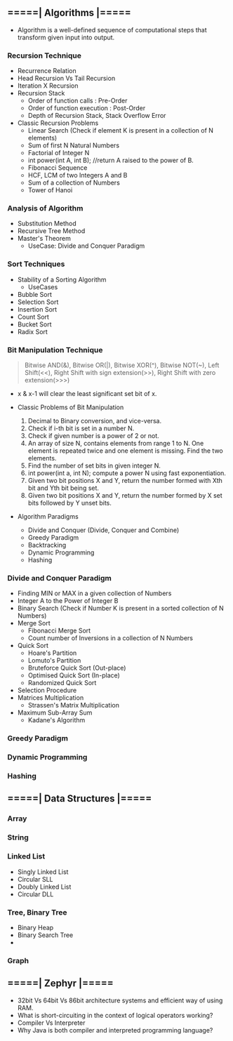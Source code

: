 ## =====| Algorithms |=====

* Algorithm is a well-defined sequence of computational steps that transform given input into output.

### Recursion Technique
* Recurrence Relation
* Head Recursion Vs Tail Recursion
* Iteration X Recursion
* Recursion Stack
  * Order of function calls : Pre-Order
  * Order of function execution : Post-Order
  * Depth of Recursion Stack, Stack Overflow Error
* Classic Recursion Problems
  * Linear Search (Check if element K is present in a collection of N elements)
  * Sum of first N Natural Numbers
  * Factorial of Integer N
  * int power(int A, int B); //return A raised to the power of B.
  * Fibonacci Sequence
  * HCF, LCM of two Integers A and B
  * Sum of a collection of Numbers
  * Tower of Hanoi

### Analysis of Algorithm
  * Substitution Method
  * Recursive Tree Method
  * Master's Theorem
    * UseCase: Divide and Conquer Paradigm

### Sort Techniques
  * Stability of a Sorting Algorithm
    * UseCases
  * Bubble Sort
  * Selection Sort
  * Insertion Sort
  * Count Sort
  * Bucket Sort
  * Radix Sort

### Bit Manipulation Technique

> Bitwise AND(&), Bitwise OR(|), Bitwise XOR(^), Bitwise NOT(~), Left Shift(<<), Right Shift with sign extension(>>),
  Right Shift with zero extension(>>>)
* x & x-1 will clear the least significant set bit of x.
* Classic Problems of Bit Manipulation
  1. Decimal to Binary conversion, and vice-versa.
  2. Check if i-th bit is set in a number N.
  3. Check if given number is a power of 2 or not.
  4. An array of size N, contains elements from range 1 to N. One element is repeated twice and one element is missing.
     Find the two elements.
  5. Find the number of set bits in given integer N.
  6. int power(int a, int N); compute a power N using fast exponentiation.
  7. Given two bit positions X and Y, return the number formed with Xth bit and Yth bit being set.
  8. Given two bit positions X and Y, return the number formed by X set bits followed by Y unset bits.

* Algorithm Paradigms
  * Divide and Conquer (Divide, Conquer and Combine)
  * Greedy Paradigm
  * Backtracking
  * Dynamic Programming
  * Hashing
  
### Divide and Conquer Paradigm
* Finding MIN or MAX in a given collection of Numbers
* Integer A to the Power of Integer B
* Binary Search (Check if Number K is present in a sorted collection of N Numbers)
* Merge Sort
  * Fibonacci Merge Sort
  * Count number of Inversions in a collection of N Numbers
* Quick Sort
  * Hoare's Partition
  * Lomuto's Partition
  * Bruteforce Quick Sort (Out-place)
  * Optimised Quick Sort (In-place)
  * Randomized Quick Sort
* Selection Procedure
* Matrices Multiplication
  * Strassen's Matrix Multiplication
* Maximum Sub-Array Sum
  * Kadane's Algorithm

### Greedy Paradigm

### Dynamic Programming

### Hashing

## =====| Data Structures |=====

### Array
### String
### Linked List
* Singly Linked List
* Circular SLL
* Doubly Linked List
* Circular DLL
### Tree, Binary Tree
* Binary Heap
* Binary Search Tree
* 
### Graph




## =====| Zephyr |=====
* 32bit Vs 64bit Vs 86bit architecture systems and efficient way of using RAM.
* What is short-circuiting in the context of logical operators working?
* Compiler Vs Interpreter
* Why Java is both compiler and interpreted programming language?